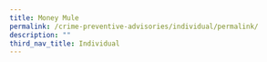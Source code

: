 ```yaml
---
title: Money Mule
permalink: /crime-preventive-advisories/individual/permalink/
description: ""
third_nav_title: Individual
---
```

